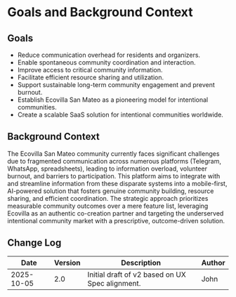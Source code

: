 # Goals and Background Context

## Goals
*   Reduce communication overhead for residents and organizers.
*   Enable spontaneous community coordination and interaction.
*   Improve access to critical community information.
*   Facilitate efficient resource sharing and utilization.
*   Support sustainable long-term community engagement and prevent burnout.
*   Establish Ecovilla San Mateo as a pioneering model for intentional communities.
*   Create a scalable SaaS solution for intentional communities worldwide.

## Background Context
The Ecovilla San Mateo community currently faces significant challenges due to fragmented communication across numerous platforms (Telegram, WhatsApp, spreadsheets), leading to information overload, volunteer burnout, and barriers to participation. This platform aims to integrate with and streamline information from these disparate systems into a mobile-first, AI-powered solution that fosters genuine community building, resource sharing, and efficient coordination. The strategic approach prioritizes measurable community outcomes over a mere feature list, leveraging Ecovilla as an authentic co-creation partner and targeting the underserved intentional community market with a prescriptive, outcome-driven solution.

## Change Log
| Date       | Version | Description                                     | Author |
|------------|---------|-------------------------------------------------|--------|
| 2025-10-05 | 2.0     | Initial draft of v2 based on UX Spec alignment. | John   |
